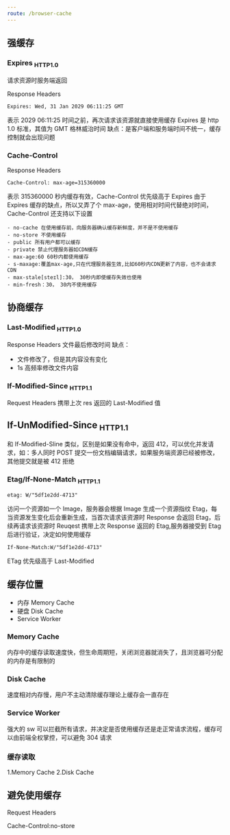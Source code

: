 ```yaml
---
route: /browser-cache
---
```


## 强缓存

### Expires <sub>HTTP1.0</sub>

请求资源时服务端返回

Response Headers

```
Expires: Wed, 31 Jan 2029 06:11:25 GMT
```

表示 2029 06:11:25 时间之前，再次请求该资源就直接使用缓存
Expires 是 http 1.0 标准，其值为 GMT 格林威治时间
缺点：是客户端和服务端时间不统一，缓存控制就会出现问题

### Cache-Control

Response Headers

```
Cache-Control: max-age=315360000
```

表示 315360000 秒内缓存有效，Cache-Control 优先级高于 Expires
由于 Expires 缓存的缺点，所以又弄了个 max-age，使用相对时间代替绝对时间，Cache-Control 还支持以下设置

    - no-cache 在使用缓存前，向服务器确认缓存新鲜度，并不是不使用缓存
    - no-store 不使用缓存
    - public 所有用户都可以缓存
    - private 禁止代理服务器如CDN缓存
    - max-age:60 60秒内都使用缓存
    - s-maxage:覆盖max-age,只在代理服务器生效,比如60秒内CDN更新了内容，也不会请求CDN
    - max-stale[steɪl]:30， 30秒内即使缓存失效也使用
    - min-fresh：30， 30内不使用缓存

## 协商缓存

### Last-Modified <sub>HTTP1.0</sub>



Response Headers
文件最后修改时间
缺点：

- 文件修改了，但是其内容没有变化
- 1s 高频率修改文件内容

### If-Modified-Since <sub>HTTP1.1</sub>

Request Headers
携带上次 res 返回的 Last-Modified 值

## If-UnModified-Since <sub>HTTP1.1</sub>

和 If-Modified-Sline 类似，区别是如果没有命中，返回 412，可以优化并发请求，如：多人同时 POST 提交一份文档编辑请求，如果服务端资源已经被修改，其他提交就是被 412 拒绝

### Etag/If-None-Match <sub>HTTP1.1</sub>

```
etag: W/"5df1e2dd-4713"
```

访问一个资源如一个 Image，服务器会根据 Image 生成一个资源指纹 Etag，每当资源发生变化后会重新生成，当首次请求该资源时 Response 会返回 Etag，后续再请求该资源时 Reuqest 携带上次 Response 返回的 Etag,服务器接受到 Etag 后进行验证，决定如何使用缓存

```
If-None-Match:W/"5df1e2dd-4713"
```

ETag 优先级高于 Last-Modified

## 缓存位置

- 内存 Memory Cache
- 硬盘 Disk Cache
- Service Worker

### Memory Cache

内存中的缓存读取速度快，但生命周期短，关闭浏览器就消失了，且浏览器可分配的内存是有限制的

### Disk Cache

速度相对内存慢，用户不主动清除缓存理论上缓存会一直存在

### Service Worker

强大的 sw 可以拦截所有请求，并决定是否使用缓存还是走正常请求流程，缓存可以由前端全权掌控，可以避免 304 请求

### 缓存读取

1.Memory Cache
2.Disk Cache

## 避免使用缓存

Request Headers

Cache-Control:no-store
